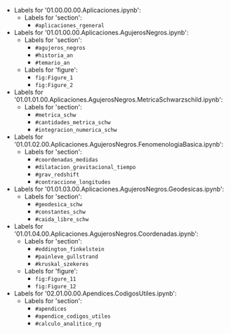 - Labels for '01.00.00.00.Aplicaciones.ipynb':
	- Labels for 'section':
		* `#aplicaciones_rgeneral`
- Labels for '01.01.00.00.Aplicaciones.AgujerosNegros.ipynb':
	- Labels for 'section':
		* `#agujeros_negros`
		* `#historia_an`
		* `#temario_an`
	- Labels for 'figure':
		* `fig:Figure_1`
		* `fig:Figure_2`
- Labels for '01.01.01.00.Aplicaciones.AgujerosNegros.MetricaSchwarzschild.ipynb':
	- Labels for 'section':
		* `#metrica_schw`
		* `#cantidades_metrica_schw`
		* `#integracion_numerica_schw`
- Labels for '01.01.02.00.Aplicaciones.AgujerosNegros.FenomenologiaBasica.ipynb':
	- Labels for 'section':
		* `#coordenadas_medidas`
		* `#dilatacion_gravitacional_tiempo`
		* `#grav_redshift`
		* `#contraccione_longitudes`
- Labels for '01.01.03.00.Aplicaciones.AgujerosNegros.Geodesicas.ipynb':
	- Labels for 'section':
		* `#geodesica_schw`
		* `#constantes_schw`
		* `#caida_libre_schw`
- Labels for '01.01.04.00.Aplicaciones.AgujerosNegros.Coordenadas.ipynb':
	- Labels for 'section':
		* `#eddington_finkelstein`
		* `#painleve_gullstrand`
		* `#kruskal_szekeres`
	- Labels for 'figure':
		* `fig:Figure_11`
		* `fig:Figure_12`
- Labels for '02.01.00.00.Apendices.CodigosUtiles.ipynb':
	- Labels for 'section':
		* `#apendices`
		* `#apendice_codigos_utiles`
		* `#calculo_analitico_rg`
